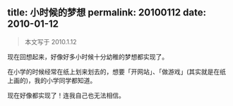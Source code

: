 title: 小时候的梦想
permalink: 20100112
date: 2010-01-12
---

> 本文写于 2010.1.12

现在回想起来，好像好多小时候十分幼稚的梦想都实现了。

在小学的时候经常在纸上划来划去的，想要「开网站」、「做游戏」(其实就是在纸上画的)，我的小学同学都知道。

现在好像都实现了！连我自己也无法相信。
